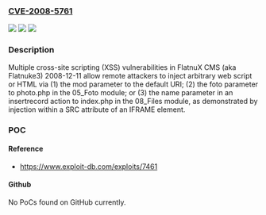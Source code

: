### [CVE-2008-5761](https://cve.mitre.org/cgi-bin/cvename.cgi?name=CVE-2008-5761)
![](https://img.shields.io/static/v1?label=Product&message=n%2Fa&color=blue)
![](https://img.shields.io/static/v1?label=Version&message=n%2Fa&color=blue)
![](https://img.shields.io/static/v1?label=Vulnerability&message=n%2Fa&color=brighgreen)

### Description

Multiple cross-site scripting (XSS) vulnerabilities in FlatnuX CMS (aka Flatnuke3) 2008-12-11 allow remote attackers to inject arbitrary web script or HTML via (1) the mod parameter to the default URI; (2) the foto parameter to photo.php in the 05_Foto module; or (3) the name parameter in an insertrecord action to index.php in the 08_Files module, as demonstrated by injection within a SRC attribute of an IFRAME element.

### POC

#### Reference
- https://www.exploit-db.com/exploits/7461

#### Github
No PoCs found on GitHub currently.

